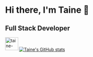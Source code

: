 # Hi there, I'm Taine 👋


## Full Stack Developer

[<img align="left" alt="taine-rasmussen | LinkedIn" width="42px" src="https://cdn.jsdelivr.net/npm/simple-icons@v3/icons/linkedin.svg" />][linkedin]

<br />

[![Taine's GitHub stats](https://github-readme-stats.vercel.app/api?username=taine-rasmussen&theme=dark&show_icons=true)](https://github.com/anuraghazra/github-readme-stats)

<br />

[linkedin]: https://www.linkedin.com/in/taine-rasmussen-a66a86184/
